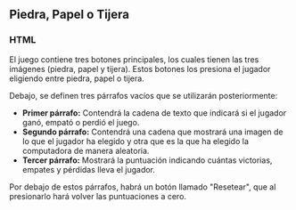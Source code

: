
<h2>Piedra, Papel o Tijera</h2>

<h3 style="color: lightorange;">HTML</h3>
<p>El juego contiene tres botones principales, los cuales tienen las tres imágenes (piedra, papel y tijera). Estos botones los presiona el jugador eligiendo entre piedra, papel o tijera.</p>

<p>Debajo, se definen tres párrafos vacíos que se utilizarán posteriormente:</p>
<ul>
  <li><strong>Primer párrafo:</strong> Contendrá la cadena de texto que indicará si el jugador ganó, empató o perdió el juego.</li>
  <li><strong>Segundo párrafo:</strong> Contendrá una cadena que mostrará una imagen de lo que el jugador ha elegido y otra que es la que ha elegido la computadora de manera aleatoria.</li>
  <li><strong>Tercer párrafo:</strong> Mostrará la puntuación indicando cuántas victorias, empates y pérdidas lleva el jugador.</li>
</ul>

<p>Por debajo de estos párrafos, habrá un botón llamado "Resetear", que al presionarlo hará volver las puntuaciones a cero.</p>




